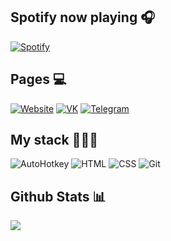 ## Spotify now playing 🎧

      
[![Spotify](https://spotify-now-playing.m4x3r1337.vercel.app/api/spotify-playing)](https://open.spotify.com/user/welxx3k52jb086pnosvs82fx4)


## Pages 💻
  [![Website](https://img.shields.io/badge/website-369?style=flat-square&logo=safari&logoColor=white)](https://m4x3r.xyz)
  [![VK](http://img.shields.io/badge/vk-page-369?style=flat-square&logo=vk&logoColor=white)](https://vk.com/m4x3r228)
  [![Telegram](http://img.shields.io/badge/tg-profile-369?style=flat-square&logo=telegram&logoColor=white)](https://t.me/m4x3r1337)

## My stack 👨🏾‍💻
![AutoHotkey](https://img.shields.io/badge/-AHK-%425442?style=flat-square) ![HTML](https://img.shields.io/badge/-HTML-%23de4b25?style=flat-square) ![CSS](https://img.shields.io/badge/-CSS-%230174b8?style=flat-square) ![Git](https://img.shields.io/badge/-Git-%23ea4f32?style=flat-square)


## Github Stats 📊
<img src="https://github-readme-stats.vercel.app/api?username=m4x3r1337&show_icons=true&count_private=true">
